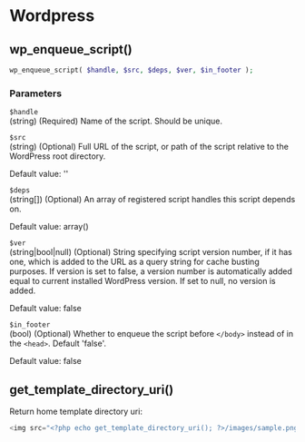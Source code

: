 # Wordpress

## wp_enqueue_script()
``` php
wp_enqueue_script( $handle, $src, $deps, $ver, $in_footer );
```
### Parameters

`$handle`<br>
(string) (Required) Name of the script. Should be unique.

`$src`<br>
(string) (Optional) Full URL of the script, or path of the script relative to the WordPress root directory.

Default value: ''

`$deps`<br>
(string[]) (Optional) An array of registered script handles this script depends on.

Default value: array()

`$ver`<br>
(string|bool|null) (Optional) String specifying script version number, if it has one, which is added to the URL as a query string for cache busting purposes. If version is set to false, a version number is automatically added equal to current installed WordPress version. If set to null, no version is added.

Default value: false

`$in_footer`<br>
(bool) (Optional) Whether to enqueue the script before `</body>` instead of in the `<head>`. Default 'false'.

Default value: false

## get_template_directory_uri()

Return home template directory uri:
```php
<img src="<?php echo get_template_directory_uri(); ?>/images/sample.png">
```